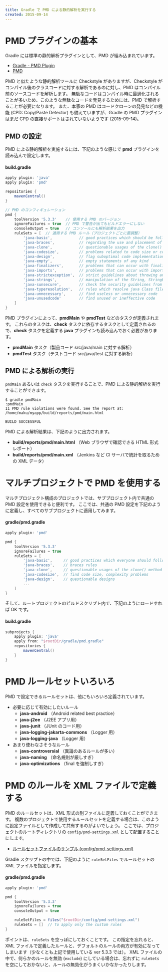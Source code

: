 ```yaml
---
title: Gradle で PMD による静的解析を実行する
created: 2015-09-14
---
```


PMD プラグインの基本
====
Gradle には標準の静的解析プラグインとして、PMD が組み込まれています。

* [Gradle - PMD Plugin](https://docs.gradle.org/current/userguide/pmd_plugin.html)
* [PMD](https://pmd.github.io/)

PMD と似たような静的解析ツールに Checkstyle がありますが、Checkstyle がコンパイル後のクラスコードに対する解析であるのに対し、PMD はコンパイル前のソースコードを解析します。
無駄なコードはコンパイル時に最適化されることが多いため、このような無駄なコードを発見するためには、PMD で解析することが必要になります。
また、本家の PMD はコードクローンの発見などの機能 (CPD: Copy/Paste Detector) も備えていますが、Gradle の PMD プラグインはまだ CPD の直接サポートはされていないようです (2015-09-14)。


PMD の設定
----

PMD による静的解析を実施するには、下記のような感じで **pmd** プラグインを読み込んで設定します。

#### build.gradle
```groovy
apply plugin: 'java'
apply plugin: 'pmd'

repositories {
    mavenCentral()
}

// PMD のコンフィギュレーション
pmd {
    toolVersion '5.3.3'    // 使用する PMD のバージョン
    ignoreFailures = true  // PMD で警告が出てもビルドエラーにしない
    consoleOutput = true   // コンソールにも解析結果を出力
    ruleSets = [  // 適用する PMD ルール（プロジェクトごとに要調整）
        'java-basic',            // good practices which should be followed
        'java-braces',           // regarding the use and placement of braces
        'java-clone',            // questionable usages of the clone() method
        'java-codesize',         // problems related to code size or complexity
        'java-design',           // flag suboptimal code implementations
        'java-empty',            // empty statements of any kind
        'java-finalizers',       // problems that can occur with finalizers
        'java-imports',          // problems that can occur with import statements
        'java-strictexception',  // strict guidelines about throwing and catching exceptions
        'java-strings',          // manipulation of the String, StringBuffer, or StringBuilder instances
        'java-sunsecure',        // check the security guidelines from Sun
        'java-typeresolution',   // rules which resolve java Class files for comparison
        'java-unnecessary',      // find useless or unnecessary code
        'java-unusedcode'        // find unused or ineffective code
    ]
}
```

PMD プラグインによって、**pmdMain** や **pmdTest** などのタスクが定義されます。
これらのタスクは、**check** タスクに依存するタスクとして定義されるので、**check** タスクを定義する **java** プラグインも読み込んでおく必要があります。

* **pmdMain** タスク（製品コード src/java/main に対する解析）
* **pmdTest** タスク（テストコード src/java/test に対する解析）

PMD による解析の実行
----
`pmdMain` あるいは `check` タスクを実行することで、PMD による静的解析を実行することができます。

```
$ gradle pmdMain
:pmdMain
11 PMD rule violations were found. See the report at: /home/maku/myapp/build/reports/pmd/main.html

BUILD SUCCESSFUL
```

PMD による解析結果は、下記のように出力されます。

* **build/reports/pmd/main.html** （Web ブラウザで確認できる HTML 形式レポート）
* **build/reports/pmd/main.xml** （Jenkins など CI サーバで統計を取るための XML データ）


マルチプロジェクトで PMD を使用する
====
マルチプロジェクト構成のプロジェクトでは、サブプロジェクト内で共通の PMD 設定を使用できると便利です。
ここでは、共通の PMD 設定を下記のように定義し、すべてのサブプロジェクトに適用してみます。

#### gradle/pmd.gradle

```groovy
apply plugin: 'pmd'

pmd {
    toolVersion '5.3.3'
    ignoreFailures = true
    ruleSets = [
        'java-basic',     // good practices which everyone should follow
        'java-braces',    // braces rules
        'java-clone',     // questionable usages of the clone() method
        'java-codesize',  // find code size, complexity problems
        'java-design',    // questionable designs
        ...
    ]
}
```

そして、ルートプロジェクトのビルドスクリプト内で、下記のようにロードすれば OK です。

#### build.gradle

```groovy
subprojects {
    apply plugin: 'java'
    apply from: "$rootDir/gradle/pmd.gradle"
    repositories {
        mavenCentral()
    }
}
```

PMD ルールセットいろいろ
====

PMD で設定できるルールセットは、他にもいろいろ定義されています。

* 必要に応じて有効にしたいルール
  * **java-android**  （Android related best practice）
  * **java-j2ee**  （J2EE アプリ用）
  * **java-junit**  （JUnit のコード用）
  * **java-logging-jakarta-commons**  （Logger 用）
  * **java-logging-java**  （Logger 用）
* あまり使わなさそうなルール
  * **java-controversial**  （異論のあるルールが多い）
  * **java-naming**  （命名規則が厳しすぎ）
  * **java-optimizations**  （final を強制しすぎ）


PMD のルールを XML ファイルで定義する
====

PMD のルールセットは、XML 形式の別ファイルに定義しておくことができます。
複数のプロジェクトで使用するルールセットを定義する場合は、このように設定ファイルとして作成して共有するのがよいでしょう。
ここでは、プロジェクトのルートディレクトリの `config/pmd-settings.xml` として配置することにします。

* [ルールセットファイルのサンプル (config/pmd-settings.xml)](pmd-settings.xml)

Gradle スクリプトの中では、下記のように `ruleSetFiles` でルールセットの XML ファイルを指定します。

#### gradle/pmd.gradle

```groovy
apply plugin: 'pmd'

pmd {
    toolVersion '5.3.3'
    ignoreFailures = true
    consoleOutput = true

    ruleSetFiles = files("$rootDir/config/pmd-settings.xml")
    ruleSets = []  // To apply only the custom rules
}
```

ポイントは、`ruleSets` を空っぽにしておくことです。
この指定を忘れると、XML ファイルで定義したルールと、デフォルトのルールの両方が有効になってしまいます（少なくとも上記で使用している ver 5.3.3 では）。
XML ファイルの中で、何らかのルールを無効 (`exclude`) にしている場合は、忘れずに `ruleSets` を空にしておかないと、ルールの無効化がうまくいかなかったりします。

